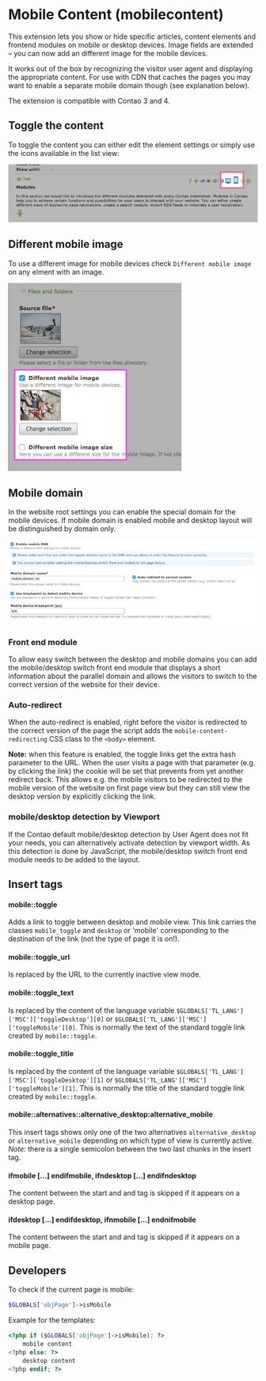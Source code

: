 # Mobile Content (mobilecontent)

This extension lets you show or hide specific articles, content elements and frontend modules on mobile or desktop devices.
Image fields are extended – you can now add an different image for the mobile devices.


It works out of the box by recognizing the visitor user agent and displaying the appropriate content. 
For use with CDN that caches the pages you may want to enable a separate mobile domain though (see explanation below).

The extension is compatible with Contao 3 and 4. 

## Toggle the content

To toggle the content you can either edit the element settings or simply use the icons available in the list view:

![](docs/list-icons.png)

## Different mobile image

To use a different image for mobile devices check `Different mobile image` on any elment with an image.

![](docs/mobile-image.png)


## Mobile domain
 
In the website root settings you can enable the special domain for the mobile devices.
If mobile domain is enabled mobile and desktop layout will be distinguished by domain only.

![](docs/website-root.png)


### Front end module

To allow easy switch between the desktop and mobile domains you can add the mobile/desktop switch front end module that displays
a short information about the parallel domain and allows the visitors to switch to the correct version of the website
for their device.


### Auto-redirect

When the auto-redirect is enabled, right before the visitor is redirected to the correct version of the page
the script adds the `mobile-content-redirecting` CSS class to the `<body>` element.

**Note:** when this feature is enabled, the toggle links get the extra hash parameter to the URL. When the user
visits a page with that parameter (e.g. by clicking the link) the cookie will be set that prevents from yet another
redirect back. This allows e.g. the mobile visitors to be redirected to the mobile version of the website on first
page view but they can still view the desktop version by explicitly clicking the link.

### mobile/desktop detection by Viewport

If the Contao default mobile/desktop detection by User Agent does not fit your needs, you can alternatively activate detection by viewport width.
As this detection is done by JavaScript, the mobile/desktop switch front end module needs to be added to the layout.


## Insert tags

#### mobile::toggle

Adds a link to toggle between desktop and mobile view. This link carries the classes `mobile_toggle` and `desktop` 
or 'mobile' corresponding to the destination of the link (not the type of page it is on!).

#### mobile::toggle_url

Is replaced by the URL to the currently inactive view mode.

#### mobile::toggle_text

Is replaced by the content of the language variable `$GLOBALS['TL_LANG']['MSC']['toggleDesktop'][0]` or
`$GLOBALS['TL_LANG']['MSC']['toggleMobile'][0]`. This is normally the text of the standard toggle link 
created by `mobile::toggle`.

#### mobile::toggle_title

Is replaced by the content of the language variable `$GLOBALS['TL_LANG']['MSC']['toggleDesktop'][1]` or
`$GLOBALS['TL_LANG']['MSC']['toggleMobile'][1]`. This is normally the title of the standard toggle link 
created by `mobile::toggle`.

#### mobile::alternatives::alternative_desktop:alternative_mobile

This insert tags shows only one of the two alternatives `alternative_desktop` or `alternative_mobile` depending on 
which type of view is currently active. *Note:* there is a single semicolon between the two last chunks in the insert tag.

#### ifmobile […] endifmobile, ifndesktop […] endifndesktop

The content between the start and and tag is skipped if it appears on a desktop page.

#### ifdesktop […] endifdesktop, ifnmobile […] endnifmobile

The content between the start and and tag is skipped if it appears on a mobile page.


## Developers

To check if the current page is mobile:

```php
$GLOBALS['objPage']->isMobile
```

Example for the templates:

```php
<?php if ($GLOBALS['objPage']->isMobile): ?>
    mobile content
<?php else: ?>
    desktop content
<?php endif; ?>
```

